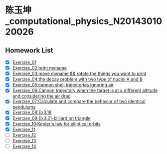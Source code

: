 # 陈玉坤_computational_physics_N2014301020026
Homework List
----
- [x] [Exercise_01](https://github.com/CornChen/computational_physics_N2014301020026.git)<br>
- [x] [Exercise_02:print myname](https://github.com/CornChen/computational_physics_N2014301020026/blob/master/chenyukun.py)<br>
- [x] [Exercise_03:move myname && rotate the things you want to print](https://github.com/CornChen/computational_physics_N2014301020026/blob/master/Let's%20move!.py)<br>
- [x] [Exercise_04:the decay problem with two type of nuclei A and B](https://www.zybuluo.com/CornChen/note/498603)<br>
- [x] [Exercise_05:cannon shell trajectories ignoring air](https://www.zybuluo.com/CornChen/note/534765)<br>
- [x] [Exercise_06:Cannon trajectory when the target is at a different altitude and considering the air drag](https://www.zybuluo.com/CornChen/note/542177)<br>
- [x] [Exercise_07:Calculate and compare the behavior of two identical pendulums](https://www.zybuluo.com/CornChen/note/550251)<br>
- [x] [Exercise_08:Ex3.18](https://www.zybuluo.com/CornChen/note/565842)<br>
- [x] [Exercise_09:Ex3.31-billiard on triangle](https://www.zybuluo.com/CornChen/note/573525)<br>
- [x] [Exercise_10:Kepler's law for elliptical orbits](https://www.zybuluo.com/CornChen/note/581759)<br>
- [x] [Exercise_11](https://www.zybuluo.com/CornChen/note/590544)<br>
- [ ] [Exercise_12]()<br>
- [ ] [Exercise_13]()<br>
- [ ] [Exercise_14]()<br>
